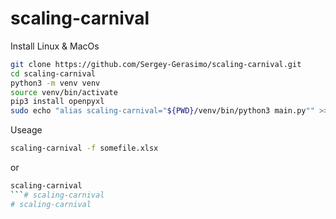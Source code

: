 # scaling-carnival
Install 
Linux & MacOs
```bash
git clone https://github.com/Sergey-Gerasimo/scaling-carnival.git
cd scaling-carnival
python3 -m venv venv 
source venv/bin/activate 
pip3 install openpyxl 
sudo echo "alias scaling-carnival="${PWD}/venv/bin/python3 main.py"" >> ./bashrc && source ./bashrc 
```

Useage 
```bash 
scaling-carnival -f somefile.xlsx
```
or 

```bash
scaling-carnival
```# scaling-carnival
# scaling-carnival
